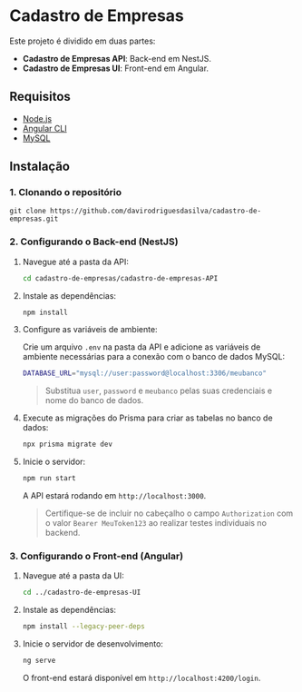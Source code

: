 # Cadastro de Empresas

Este projeto é dividido em duas partes:

- **Cadastro de Empresas API**: Back-end em NestJS.
- **Cadastro de Empresas UI**: Front-end em Angular.

## Requisitos

- [Node.js](https://nodejs.org/en/)
- [Angular CLI](https://angular.io/cli)
- [MySQL](https://www.mysql.com/)

## Instalação

### 1. Clonando o repositório


    git clone https://github.com/davirodriguesdasilva/cadastro-de-empresas.git


### 2. Configurando o Back-end (NestJS)

1. Navegue até a pasta da API:

    ```bash
    cd cadastro-de-empresas/cadastro-de-empresas-API
    ```

2. Instale as dependências:

    ```bash
    npm install
    ```

3. Configure as variáveis de ambiente:

    Crie um arquivo `.env` na pasta da API e adicione as variáveis de ambiente necessárias para a conexão com o banco de dados MySQL:

    ```bash
    DATABASE_URL="mysql://user:password@localhost:3306/meubanco"
    ```

    > Substitua `user`, `password` e `meubanco` pelas suas credenciais e nome do banco de dados.

4. Execute as migrações do Prisma para criar as tabelas no banco de dados:

    ```bash
    npx prisma migrate dev
    ```

5. Inicie o servidor:

    ```bash
    npm run start
    ```

    A API estará rodando em `http://localhost:3000`.

    > Certifique-se de incluir no cabeçalho o campo `Authorization` com o valor `Bearer MeuToken123` ao realizar testes individuais no backend.

### 3. Configurando o Front-end (Angular)

1. Navegue até a pasta da UI:

    ```bash
    cd ../cadastro-de-empresas-UI
    ```

2. Instale as dependências:

    ```bash
    npm install --legacy-peer-deps
    ```

3. Inicie o servidor de desenvolvimento:

    ```bash
    ng serve
    ```

    O front-end estará disponível em `http://localhost:4200/login`.